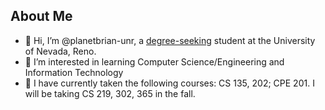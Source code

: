 ## About Me
-  👋 Hi, I’m @planetbrian-unr, a [degree-seeking](https://catalog.unr.edu/preview_program.php?catoid=50&poid=149762&returnto=73642) student at the University of Nevada, Reno.
- 👀 I’m interested in learning Computer Science/Engineering and Information Technology
- 📝 I have currently taken the following courses: CS 135, 202; CPE 201. I will be taking CS 219, 302, 365 in the fall.

<!---
planetbrian-unr/planetbrian-unr is a ✨ special ✨ repository because its `README.md` (this file) appears on your GitHub profile.
You can click the Preview link to take a look at your changes.
--->
